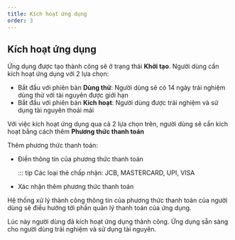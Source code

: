 ```yaml
---
title: Kích hoạt ứng dụng
order: 3
---
```


## Kích hoạt ứng dụng

Ứng dụng được tạo thành công sẽ ở trạng thái **Khởi tạo**. Người dùng cần kích hoạt ứng dụng với 2 lựa chọn:

- Bắt đầu với phiên bản **Dùng thử**: Người dùng sẽ có 14 ngày trải nghiệm dùng thử với tài nguyên được giới hạn
- Bắt đầu với phiên bản **Kích hoạt**: Người dùng được trải nghiệm và sử dụng tài nguyên thoải mái

Với việc kích hoạt ứng dụng qua cả 2 lựa chọn trên, người dùng sẽ cần kích hoạt bằng cách thêm **Phương thức thanh toán**



Thêm phương thức thanh toán: 

- Điền thông tin của phương thức thanh toán

  ::: tip Các loại thẻ chấp nhận: JCB, MASTERCARD, UPI, VISA 

- Xác nhận thêm phương thức thanh toán

Hệ thống xử lý thành công thông tin của phương thức thanh toán của người dùng sẽ điều hướng tới phần quản lý thanh toán của ứng dụng.

Lúc này người dùng đã kích hoạt ứng dụng thành công. Ứng dụng sẵn sàng cho người dùng trải nghiệm và sử dụng tài nguyên.
